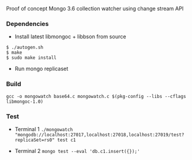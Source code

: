 Proof of concept
Mongo 3.6 collection watcher using change stream API

### Dependencies
- Install latest libmongoc + libbson from source 
```$ git clone https://github.com/mongodb/mongo-c-driver && cd mongo-c-driver
$ ./autogen.sh
$ make
$ sudo make install
```

- Run mongo replicaset

### Build 
`gcc -o mongowatch base64.c mongowatch.c $(pkg-config --libs --cflags libmongoc-1.0)`

### Test
- Terminal 1 
```./mongowatch "mongodb://localhost:27017,localhost:27018,localhost:27019/test?replicaSet=rs0" test c1```

- Terminal 2 
```mongo test --eval 'db.c1.insert({});'```
